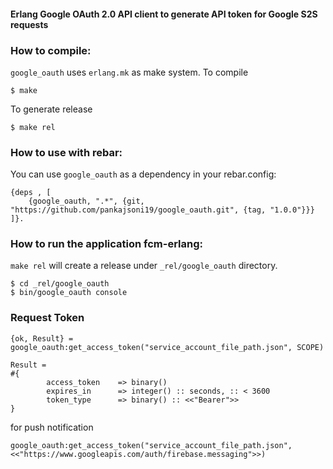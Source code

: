 #### Erlang Google OAuth 2.0 API client to generate API token for Google S2S requests

### How to compile:

`google_oauth` uses `erlang.mk` as make system. To compile

```
$ make
```

To generate release

```
$ make rel
```

### How to use with rebar:

You can use `google_oauth` as a dependency in your rebar.config:

```
{deps , [
    {google_oauth, ".*", {git, "https://github.com/pankajsoni19/google_oauth.git", {tag, "1.0.0"}}}
]}.
```

### How to run the application fcm-erlang:

`make rel` will create a release under `_rel/google_oauth` directory.

```
$ cd _rel/google_oauth
$ bin/google_oauth console
```

### Request Token

```
{ok, Result} = google_oauth:get_access_token("service_account_file_path.json", SCOPE)

Result = 
#{
        access_token    => binary()
        expires_in      => integer() :: seconds, :: < 3600
        token_type      => binary() :: <<"Bearer">>
}
```

for push notification

```
google_oauth:get_access_token("service_account_file_path.json", <<"https://www.googleapis.com/auth/firebase.messaging">>)
```
